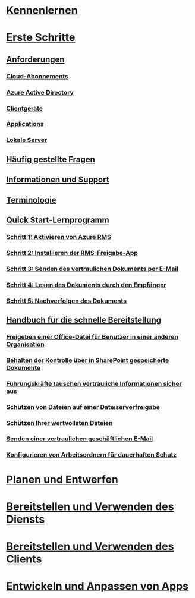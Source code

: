 # [Kennenlernen](/rights-management/understand-explore/azure-rights-management)
# [Erste Schritte](requirements-azure-rms.md)
## [Anforderungen](requirements-azure-rms.md)
### [Cloud-Abonnements](requirements-subscriptions.md)
### [Azure Active Directory](requirements-azure-ad.md)
### [Clientgeräte](requirements-client-devices.md)
### [Applications](requirements-applications.md)
### [Lokale Server ](requirements-servers.md)
## [Häufig gestellte Fragen](faqs.md)
## [Informationen und Support](information-support.md)
## [Terminologie](terminology.md)
## [Quick Start-Lernprogramm](quick-start-tutorial.md)
### [Schritt 1: Aktivieren von Azure RMS](tutorial-step1.md)
### [Schritt 2: Installieren der RMS-Freigabe-App](tutorial-step2.md)
### [Schritt 3: Senden des vertraulichen Dokuments per E-Mail](tutorial-step3.md)
### [Schritt 4: Lesen des Dokuments durch den Empfänger](tutorial-step4.md)
### [Schritt 5: Nachverfolgen des Dokuments](tutorial-step5.md)
## [Handbuch für die schnelle Bereitstellung](rapid-deployment-guide.md)
### [Freigeben einer Office-Datei für Benutzer in einer anderen Organisation](scenario-share-office-file-externally.md)
### [Behalten der Kontrolle über in SharePoint gespeicherte Dokumente](scenario-sharepoint.md)
### [Führungskräfte tauschen vertrauliche Informationen sicher aus](scenario-executives-email.md)
### [Schützen von Dateien auf einer Dateiserverfreigabe](scenario-fci.md)
### [Schützen Ihrer wertvollsten Dateien](scenario-secure-most-valuable-files.md)
### [Senden einer vertraulichen geschäftlichen E-Mail](scenario-company-confidential-email.md)
### [Konfigurieren von Arbeitsordnern für dauerhaften Schutz](scenario-work-folders.md)
# [Planen und Entwerfen](/rights-management/plan-design/deployment-roadmap)
# [Bereitstellen und Verwenden des Diensts](/rights-management/deploy-use/activate-service)
# [Bereitstellen und Verwenden des Clients](/rights-management/rms-client/use-client)
# [Entwickeln und Anpassen von Apps](/rights-management/develop/developers-guide)


<!--HONumber=Jun16_HO4-->


